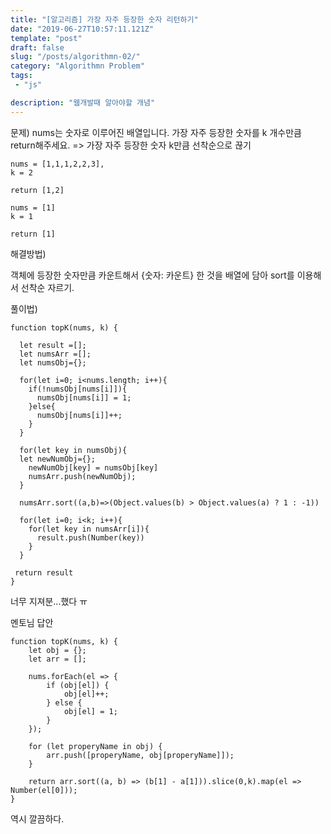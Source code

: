 ```yaml
---
title: "[알고리즘] 가장 자주 등장한 숫자 리턴하기"
date: "2019-06-27T10:57:11.121Z"
template: "post"
draft: false
slug: "/posts/algorithmn-02/"
category: "Algorithmn Problem"
tags:
 - "js"

description: "웹개발때 알아야할 개념"
---
```


문제)
nums는 숫자로 이루어진 배열입니다. 
가장 자주 등장한 숫자를 k 개수만큼 return해주세요.
=> 가장 자주 등장한 숫자 k만큼 선착순으로 끊기

```
nums = [1,1,1,2,2,3],
k = 2

return [1,2]
```
```
nums = [1]
k = 1

return [1]
```
해결방법)

객체에 등장한 숫자만큼 카운트해서 {숫자: 카운트} 한 것을 배열에 담아 
sort를 이용해서 선착순 자르기.

풀이법)
```
function topK(nums, k) {

  let result =[];  
  let numsArr =[]; 
  let numsObj={};
  
  for(let i=0; i<nums.length; i++){
    if(!numsObj[nums[i]]){
      numsObj[nums[i]] = 1;
    }else{
      numsObj[nums[i]]++;
    }
  }

  for(let key in numsObj){
  let newNumObj={};
    newNumObj[key] = numsObj[key]
    numsArr.push(newNumObj);
  }
  
  numsArr.sort((a,b)=>(Object.values(b) > Object.values(a) ? 1 : -1))
 
  for(let i=0; i<k; i++){
    for(let key in numsArr[i]){
      result.push(Number(key))
    }
  }
 
 return result
}
```
너무 지져분...했다 ㅠ

멘토님 답안
```
function topK(nums, k) {
    let obj = {};
    let arr = [];
    
    nums.forEach(el => {
        if (obj[el]) {
            obj[el]++;
        } else {
            obj[el] = 1;
        }
    });
    
    for (let properyName in obj) {
        arr.push([properyName, obj[properyName]]);
    }
    
    return arr.sort((a, b) => (b[1] - a[1])).slice(0,k).map(el => Number(el[0]));
}
```
역시 깔끔하다.